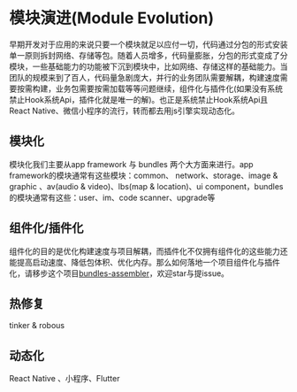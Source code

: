 # 模块演进(Module Evolution)

早期开发对于应用的来说只要一个模块就足以应付一切，代码通过分包的形式安装单一原则拆封网络、存储等包。随着人员增多，代码量膨胀，分包的形式变成了分模块，一些基础能力的功能被下沉到模块中，比如网络、存储这样的基础能力。当团队的规模来到了百人，代码量急剧庞大，并行的业务团队需要解耦，构建速度需要按需构建，业务包需要按需加载等等问题继续，组件化与插件化(如果没有系统禁止Hook系统Api，插件化就是唯一的解)。也正是系统禁止Hook系统Api且React Native、微信小程序的流行，转而都去用js引擎实现动态化。


## 模块化
模块化我们主要从app framework 与 bundles 两个大方面来进行。app framework的模块通常有这些模块：common、 network、storage、image & graphic 、av(audio & video)、lbs(map & location)、ui component，bundles的模块通常有这些：user、im、code scanner、upgrade等

## 组件化/插件化
组件化的目的是优化构建速度与项目解耦，而插件化不仅拥有组件化的这些能力还能提高启动速度、降低包体积、优化内存。那么如何落地一个项目组件化与插件化，请移步这个项目[bundles-assembler](https://github.com/electrolyteJ/bundles-assembler)，欢迎star与提issue。

## 热修复
tinker & robous

## 动态化
React Native 、小程序、Flutter